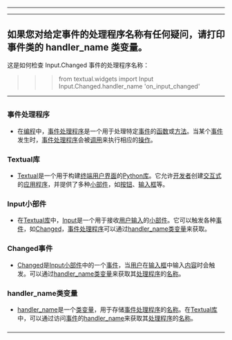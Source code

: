 # 
___
___
## 如果您对给定事件的处理程序名称有任何疑问，请打印事件类的 handler_name 类变量。

这是如何检查 Input.Changed 事件的处理程序名称：


>>> from textual.widgets import Input
>>> Input.Changed.handler_name
'on_input_changed'
___
## 
### 事件处理程序
- 在[编程](https://zh.wikipedia.org/wiki/编程)中，[事件处理程序](https://zh.wikipedia.org/wiki/事件处理程序)是一个用于处理特定[事件](https://zh.wikipedia.org/wiki/事件)的[函数](https://zh.wikipedia.org/wiki/函数)或[方法](https://zh.wikipedia.org/wiki/方法)。当某个[事件](https://zh.wikipedia.org/wiki/事件)发生时，[事件处理程序](https://zh.wikipedia.org/wiki/事件处理程序)会被[调用](https://zh.wikipedia.org/wiki/调用)来执行相应的[操作](https://zh.wikipedia.org/wiki/操作)。
###  
### Textual库
- [Textual](https://zh.wikipedia.org/wiki/Textual)是一个用于构建[终端用户界面](https://zh.wikipedia.org/wiki/终端用户界面)的[Python](https://zh.wikipedia.org/wiki/Python)[库](https://zh.wikipedia.org/wiki/库)。它允许[开发者](https://zh.wikipedia.org/wiki/开发者)创建[交互式](https://zh.wikipedia.org/wiki/交互式)的[应用程序](https://zh.wikipedia.org/wiki/应用程序)，并提供了多种[小部件](https://zh.wikipedia.org/wiki/小部件)，如[按钮](https://zh.wikipedia.org/wiki/按钮)、[输入框](https://zh.wikipedia.org/wiki/输入框)等。
###  
### Input小部件
- 在[Textual](https://zh.wikipedia.org/wiki/Textual)[库](https://zh.wikipedia.org/wiki/库)中，[Input](https://zh.wikipedia.org/wiki/Input)是一个用于接收[用户](https://zh.wikipedia.org/wiki/用户)[输入](https://zh.wikipedia.org/wiki/输入)的[小部件](https://zh.wikipedia.org/wiki/小部件)。它可以触发各种[事件](https://zh.wikipedia.org/wiki/事件)，如[Changed](https://zh.wikipedia.org/wiki/Changed)，[事件处理程序](https://zh.wikipedia.org/wiki/事件处理程序)可以通过[handler_name](https://zh.wikipedia.org/wiki/handler_name)[类变量](https://zh.wikipedia.org/wiki/类变量)来获取。
###  
### Changed事件
- [Changed](https://zh.wikipedia.org/wiki/Changed)是[Input](https://zh.wikipedia.org/wiki/Input)[小部件](https://zh.wikipedia.org/wiki/小部件)中的一个[事件](https://zh.wikipedia.org/wiki/事件)，当[用户](https://zh.wikipedia.org/wiki/用户)在[输入框](https://zh.wikipedia.org/wiki/输入框)中输入[内容](https://zh.wikipedia.org/wiki/内容)时会触发。可以通过[handler_name](https://zh.wikipedia.org/wiki/handler_name)[类变量](https://zh.wikipedia.org/wiki/类变量)来获取其[处理程序](https://zh.wikipedia.org/wiki/处理程序)的[名称](https://zh.wikipedia.org/wiki/名称)。
###  
### handler_name类变量
- [handler_name](https://zh.wikipedia.org/wiki/handler_name)是一个[类变量](https://zh.wikipedia.org/wiki/类变量)，用于存储[事件处理程序](https://zh.wikipedia.org/wiki/事件处理程序)的[名称](https://zh.wikipedia.org/wiki/名称)。在[Textual](https://zh.wikipedia.org/wiki/Textual)[库](https://zh.wikipedia.org/wiki/库)中，可以通过访问[事件](https://zh.wikipedia.org/wiki/事件)的[handler_name](https://zh.wikipedia.org/wiki/handler_name)来获取其[处理程序](https://zh.wikipedia.org/wiki/处理程序)的[名称](https://zh.wikipedia.org/wiki/名称)。
### 
___
